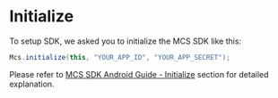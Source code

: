 # Initialize

To setup SDK, we asked you to initialize the MCS SDK like this:

```java
Mcs.initialize(this, "YOUR_APP_ID", "YOUR_APP_SECRET");
```

Please refer to [MCS SDK Android Guide - Initialize][guide-initialize] section for detailed explanation.    




[guide-initialize]: https://mtk-mcs.gitbooks.io/mcs-sdk-android-guide/content/initialize.html